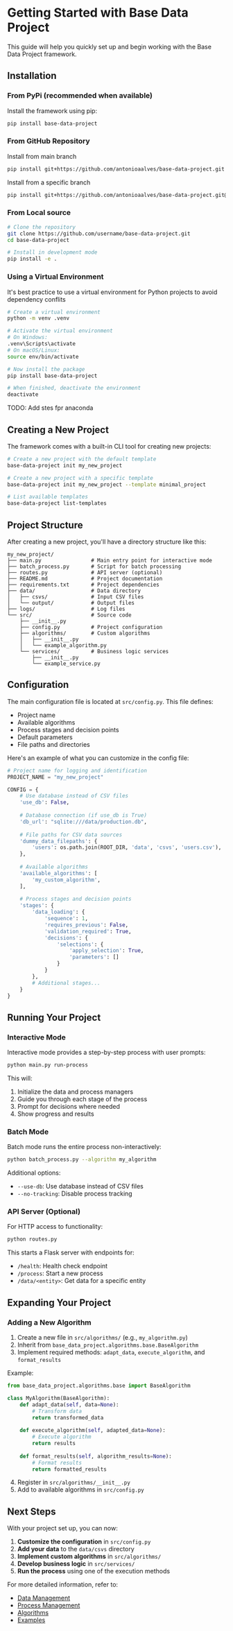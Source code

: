 # Getting Started with Base Data Project

This guide will help you quickly set up and begin working with the Base Data Project framework.

## Installation

### From PyPi (recommended when available)

Install the framework using pip:

```bash
pip install base-data-project
```

### From GitHub Repository

Install from main branch
```bash
pip install git+https://github.com/antonioaalves/base-data-project.git
```

Install from a specific branch
```bash
pip install git+https://github.com/antonioaalves/base-data-project.git@branch-name
```

### From Local source

```bash
# Clone the repository
git clone https://github.com/username/base-data-project.git
cd base-data-project

# Install in development mode
pip install -e .
```

### Using a Virtual Environment
It's best practice to use a virtual environment for Python projects to avoid dependency conflits

```bash
# Create a virtual environment
python -m venv .venv

# Activate the virtual environment
# On Windows:
.venv\Scripts\activate
# On macOS/Linux:
source env/bin/activate

# Now install the package
pip install base-data-project

# When finished, deactivate the environment
deactivate
```

TODO: Add stes fpr anaconda

## Creating a New Project

The framework comes with a built-in CLI tool for creating new projects:

```bash
# Create a new project with the default template
base-data-project init my_new_project

# Create a new project with a specific template
base-data-project init my_new_project --template minimal_project

# List available templates
base-data-project list-templates
```

## Project Structure

After creating a new project, you'll have a directory structure like this:

```
my_new_project/
├── main.py                # Main entry point for interactive mode
├── batch_process.py       # Script for batch processing
├── routes.py              # API server (optional)
├── README.md              # Project documentation
├── requirements.txt       # Project dependencies
├── data/                  # Data directory
│   ├── csvs/              # Input CSV files
│   └── output/            # Output files
├── logs/                  # Log files
└── src/                   # Source code
    ├── __init__.py
    ├── config.py          # Project configuration
    ├── algorithms/        # Custom algorithms
    │   ├── __init__.py
    │   └── example_algorithm.py
    └── services/          # Business logic services
        ├── __init__.py
        └── example_service.py
```

## Configuration

The main configuration file is located at `src/config.py`. This file defines:

- Project name
- Available algorithms
- Process stages and decision points
- Default parameters
- File paths and directories

Here's an example of what you can customize in the config file:

```python
# Project name for logging and identification
PROJECT_NAME = "my_new_project"

CONFIG = {
    # Use database instead of CSV files
    'use_db': False,
    
    # Database connection (if use_db is True)
    'db_url': "sqlite:///data/production.db",
    
    # File paths for CSV data sources
    'dummy_data_filepaths': {
        'users': os.path.join(ROOT_DIR, 'data', 'csvs', 'users.csv'),
    },
    
    # Available algorithms
    'available_algorithms': [
        'my_custom_algorithm',
    ],
    
    # Process stages and decision points
    'stages': {
        'data_loading': {
            'sequence': 1,
            'requires_previous': False,
            'validation_required': True,
            'decisions': {
                'selections': {
                    'apply_selection': True,
                    'parameters': []
                }
            }
        },
        # Additional stages...
    }
}
```

## Running Your Project

### Interactive Mode

Interactive mode provides a step-by-step process with user prompts:

```bash
python main.py run-process
```

This will:
1. Initialize the data and process managers
2. Guide you through each stage of the process
3. Prompt for decisions where needed
4. Show progress and results

### Batch Mode

Batch mode runs the entire process non-interactively:

```bash
python batch_process.py --algorithm my_algorithm
```

Additional options:
- `--use-db`: Use database instead of CSV files
- `--no-tracking`: Disable process tracking

### API Server (Optional)

For HTTP access to functionality:

```bash
python routes.py
```

This starts a Flask server with endpoints for:
- `/health`: Health check endpoint
- `/process`: Start a new process
- `/data/<entity>`: Get data for a specific entity

## Expanding Your Project

### Adding a New Algorithm

1. Create a new file in `src/algorithms/` (e.g., `my_algorithm.py`)
2. Inherit from `base_data_project.algorithms.base.BaseAlgorithm`
3. Implement required methods: `adapt_data`, `execute_algorithm`, and `format_results`

Example:

```python
from base_data_project.algorithms.base import BaseAlgorithm

class MyAlgorithm(BaseAlgorithm):
    def adapt_data(self, data=None):
        # Transform data
        return transformed_data
        
    def execute_algorithm(self, adapted_data=None):
        # Execute algorithm
        return results
        
    def format_results(self, algorithm_results=None):
        # Format results
        return formatted_results
```

4. Register in `src/algorithms/__init__.py`
5. Add to available algorithms in `src/config.py`

## Next Steps

With your project set up, you can now:

1. **Customize the configuration** in `src/config.py`
2. **Add your data** to the `data/csvs` directory
3. **Implement custom algorithms** in `src/algorithms/`
4. **Develop business logic** in `src/services/`
5. **Run the process** using one of the execution methods

For more detailed information, refer to:
- [Data Management](data_management.md)
- [Process Management](process_management.md)
- [Algorithms](algorithms.md)
- [Examples](examples.md)
